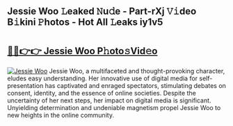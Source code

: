## Jessie Woo 𝙻eaked 𝙽u𝚍e - Part-rXj 𝚅𝚒deo B𝚒kini 𝙿hotos - Hot All 𝙻eaks iy1v5

# <h2><a href="http://ld3zrd.urlbe.top/?page=Jessie+Woo">🔗🔗👉👉 Jessie Woo P𝚑oto𝚜Vid𝚎o</a></h2>

[![Jessie Woo](https://i.imgur.com/eBuTRDB.gif)](http://ld3zrd.urlbe.top/?page=Jessie+Woo)
Jessie Woo, a multifaceted and thought-provoking character, eludes easy understanding. Her innovative use of digital media for self-presentation has captivated and enraged spectators, stimulating debates on consent, identity, and the essence of online societies. Despite the uncertainty of her next steps, her impact on digital media is significant. Unyielding determination and undeniable magnetism propel Jessie Woo to new heights in the online community.
